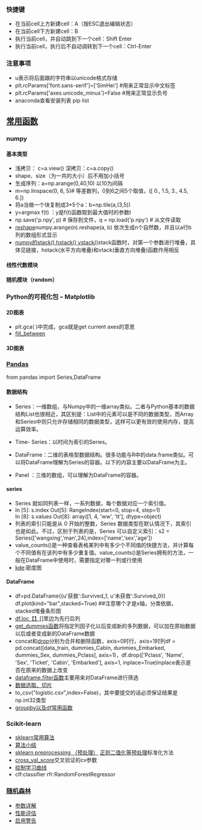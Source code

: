 ### 快捷键
- 在当前cell上方新建cell：A（按ESC退出编辑状态）  
- 在当前cell下方新建cell：B
- 执行当前cell，并自动跳到下一个cell：Shift Enter  
- 执行当前cell，执行后不自动调转到下一个cell：Ctrl-Enter

### 注意事项
- u表示将后面跟的字符串以unicode格式存储
- plt.rcParams['font.sans-serif']=['SimHei'] #用来正常显示中文标签 
- plt.rcParams['axes.unicode_minus']=False #用来正常显示负号
- anaconda查看安装列表 pip list



## [常用函数](https://www.cnblogs.com/tdalcn/p/7818895.html) 
### numpy
#### 基本类型
- 浅拷贝： c=a.view()   深拷贝：c=a.copy()  
- shape、size（为一共的大小）后不用加小括号
- 生成序列：a=np.arange(0,40,10) 以10为间隔
- m=np.linspace(0, 6, 5)# 等差数列，0到6之间5个取值，([ 0., 1.5, 3., 4.5, 6.])
- 将a当做一个块复制成3*5个a：b=np.tile(a,(3,5))
- y=argmax f(t) ：y是f(t)函数取到最大值时的参数t
- np.save('p.npy', p)     # 保存到文件，q = np.load('p.npy')    # 从文件读取
- [reshape](https://blog.csdn.net/qq_29831163/article/details/90112000)numpy.arange(n).reshape(a, b)    依次生成n个自然数，并且以a行b列的数组形式显示
- [numpy的stack(),hstack() vstack()](https://blog.csdn.net/csdn15698845876/article/details/73380803/?utm_medium=distribute.pc_relevant.none-task-blog-baidulandingword-2&spm=1001.2101.3001.4242)stack函数时，对第一个参数进行堆叠，具体见链接，hstack(水平方向堆叠)和vtack(垂直方向堆叠)函数作用相反

#### 线性代数模块


#### 随机模块（random）

### Python的可视化包 – Matplotlib

#### 2D图表
- plt.gca( )中完成，gca就是get current axes的意思
- [fill_between](https://blog.csdn.net/kabuto_hui/article/details/84979606)

#### 3D图表

### [Pandas](https://blog.csdn.net/aasdad1/article/details/91812714)    
from pandas import Series,DataFrame
#### 数据结构
- Series：一维数组，与Numpy中的一维array类似。二者与Python基本的数据结构List也很相近，其区别是：List中的元素可以是不同的数据类型，而Array和Series中则只允许存储相同的数据类型，这样可以更有效的使用内存，提高运算效率。
- Time- Series：以时间为索引的Series。

- DataFrame：二维的表格型数据结构。很多功能与R中的data.frame类似。可以将DataFrame理解为Series的容器。以下的内容主要以DataFrame为主。

- Panel ：三维的数组，可以理解为DataFrame的容器。

#### series
- Series 就如同列表一样，一系列数据，每个数据对应一个索引值。
- In [5]: s.index Out[5]: RangeIndex(start=0, stop=4, step=1)  
In [8]: s.values  Out[8]: array([1, 4, 'ww', 'tt'], dtype=object)
- 列表的索引只能是从 0 开始的整数，Series 数据类型在默认情况下，其索引也是如此。不过，区别于列表的是，Series 可以自定义索引：s2 = Series(['wangxing','man',24],index=['name','sex','age'])
- value_counts()是一种查看表格某列中有多少个不同值的快捷方法，并计算每个不同值有在该列中有多少重复值。value_counts()是Series拥有的方法，一般在DataFrame中使用时，需要指定对哪一列或行使用
- [kde](https://blog.csdn.net/helloworld0906/article/details/103214392):密度图


#### DataFrame
- df=pd.DataFrame({u'获救':Survived_1, u'未获救':Survived_0})  
df.plot(kind="bar",stacked=True) ##注意哪个才是x轴，分类依据，stacked堆叠条形图
- [df.loc【】](https://blog.csdn.net/u014712482/article/details/85080864)[]里边为先行后列
- [get_dummies函数](https://blog.csdn.net/binbigdata/article/details/84842179)将指定列因子化以后变成新的多列数据，可以加在原始数据以后或者变成新的DataFrame数据
- concat和[drop](https://blog.csdn.net/lhy2239705435/article/details/90052681)分别为合并和删除函数，axis=0时行，axis=1时列df = pd.concat([data_train, dummies_Cabin, dummies_Embarked, dummies_Sex, dummies_Pclass], axis=1)，df.drop(['Pclass', 'Name', 'Sex', 'Ticket', 'Cabin', 'Embarked'], axis=1, inplace=True)inplace表示是否在原来的数据上改变
- [dataframe.filter函数](https://blog.csdn.net/weixin_44668131/article/details/99437698)主要用来对DataFrame进行筛选
- [数据选取、切片](https://blog.csdn.net/yoonhee/article/details/76168253?utm_medium=distribute.pc_relevant.none-task-blog-BlogCommendFromMachineLearnPai2-2.channel_param&depth_1-utm_source=distribute.pc_relevant.none-task-blog-BlogCommendFromMachineLearnPai2-2.channel_param)
- to_csv("logistic.csv",index=False)，其中要提交的话必须保证结果是np.int32类型
- [groupby以及df常用函数](https://www.cnblogs.com/Yanjy-OnlyOne/p/11217802.html)


### Scikit-learn
- [sklearn常用算法](https://blog.csdn.net/hzp123123/article/details/77744420/)
- [算法小结](https://www.cnblogs.com/rix-yb/p/9787728.html)
- [sklearn preprocessing （预处理）](https://www.cnblogs.com/keye/p/8194539.html) [正则二值化等预处理](https://blog.csdn.net/weixin_40807247/article/details/82793220)标准化方法
- [cross_val_score](https://blog.csdn.net/FontThrone/article/details/79220127?utm_medium=distribute.pc_relevant.none-task-blog-BlogCommendFromMachineLearnPai2-2.channel_param&depth_1-utm_source=distribute.pc_relevant.none-task-blog-BlogCommendFromMachineLearnPai2-2.channel_param)交叉验证的cv参数
- [绘制学习曲线](https://blog.csdn.net/gracejpw/article/details/102370364)
- clf:classifier  rfr:RandomForestRegressor

### [随机森林](https://blog.csdn.net/colourful_sky/article/details/82082854)
- [参数详解](https://blog.csdn.net/u012102306/article/details/52228516)
- [性能评估](https://www.jianshu.com/p/591523125637)
- [启用警告](https://www.coder.work/article/1263350)



